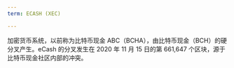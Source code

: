 ```yaml
---
term: ECASH (XEC)

---
```

加密货币系统，以前称为比特币现金 ABC（BCHA），由比特币现金（BCH）的硬分叉产生。eCash 的分叉发生在 2020 年 11 月 15 日的第 661,647 个区块，源于比特币现金社区内部的冲突。